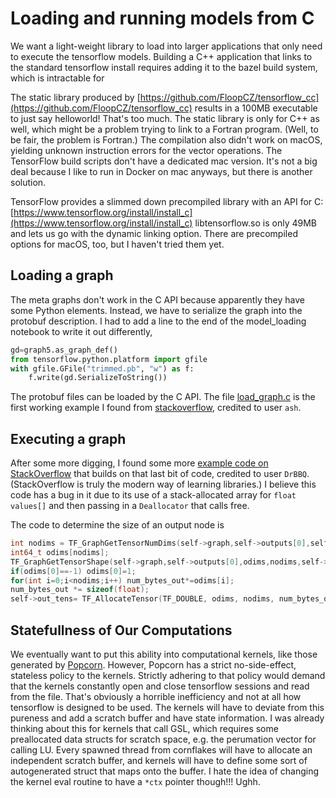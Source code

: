 # Loading and running models from C

We want a light-weight library to load into larger applications that only need to execute the tensorflow models. Building a C++ application that links to the standard tensorflow install requires adding it to the bazel build system, which is intractable for 

The static library produced by 
[https://github.com/FloopCZ/tensorflow_cc](https://github.com/FloopCZ/tensorflow_cc)
results in a 100MB executable to just say helloworld! That's too much.
The static library is only for C++ as well, which might be a problem trying to link to a Fortran program.
(Well, to be fair, the problem is Fortran.)
The compilation also didn't work on macOS, yielding unknown instruction errors for the vector operations.
The TensorFlow build scripts don't have a dedicated mac version.
It's not a big deal because I like to run in Docker on mac anyways, but there is another solution.


TensorFlow provides a slimmed down  precompiled library with an API for C:
[https://www.tensorflow.org/install/install_c](https://www.tensorflow.org/install/install_c)
libtensorflow.so is only 49MB and lets us go with the dynamic linking option. There are precompiled options for macOS, too, but I haven't tried them yet.

## Loading a graph

The meta graphs don't work in the C API because apparently they have some Python elements. Instead, we have
to serialize the graph into the protobuf description. I had to add a line to the end of the model_loading
notebook to write it out differently,
```python
gd=graph5.as_graph_def()
from tensorflow.python.platform import gfile
with gfile.GFile("trimmed.pb", "w") as f:
	f.write(gd.SerializeToString())
```
The protobuf files can be loaded by the C API. The file [load_graph.c](load_graph.c) is the first working
example I found from
[stackoverflow](https://stackoverflow.com/questions/41688217/how-to-load-a-graph-with-tensorflow-so-and-c-api-h-in-c-language), credited to user `ash`.


## Executing a graph

After some more digging, I found some more [example code on StackOverflow](https://stackoverflow.com/questions/44305647/segmentation-fault-when-using-tf-sessionrun-to-run-tensorflow-graph-in-c-not-c) that builds on that last bit of code, credited to user `DrBBQ`. (StackOverflow is truly the modern way of learning libraries.) I believe this code has a bug in it due to its use of a stack-allocated array for `float values[]` and then passing in a `Deallocator` that calls free. 

The code to determine the size of an output node is
```C
int nodims = TF_GraphGetTensorNumDims(self->graph,self->outputs[0],self->status);
int64_t odims[nodims];
TF_GraphGetTensorShape(self->graph,self->outputs[0],odims,nodims,self->status);
if(odims[0]==-1) odims[0]=1;
for(int i=0;i<nodims;i++) num_bytes_out*=odims[i];
num_bytes_out *= sizeof(float);
self->out_tens= TF_AllocateTensor(TF_DOUBLE, odims, nodims, num_bytes_out);
```

## Statefullness of Our Computations

We eventually want to put this ability into computational kernels, like those generated by
[Popcorn](https://github.com/afqueiruga/popcorn).
However, Popcorn has a strict no-side-effect, stateless policy to the kernels.
Strictly adhering to that policy would demand that the kernels constantly open and close tensorflow sessions
and read from the file.
That's obviously a horrible inefficiency and not at all how tensorflow is designed to be used.
The kernels will have to deviate from this pureness and add a scratch buffer and have state information.
I was already thinking about this for kernels that call GSL, which requires some preallocated data structs
for scratch space, e.g. the perumation vector for calling LU.
Every spawned thread from cornflakes will have to allocate an independent scratch buffer, and kernels will
have to define some sort of autogenerated struct that maps onto the buffer.
I hate the idea of changing the kernel eval routine to have a `*ctx` pointer though!!! Ughh.
